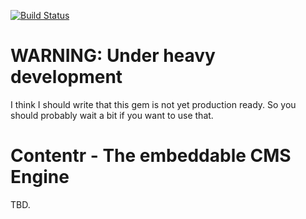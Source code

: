 [![Build Status](https://secure.travis-ci.org/Crunch09/contentr.png)](http://travis-ci.org/Crunch09/contentr)

# WARNING: Under heavy development

I think I should write that this gem is not yet production
ready. So you should probably wait a bit if you want
to use that.

# Contentr -  The embeddable CMS Engine

TBD.